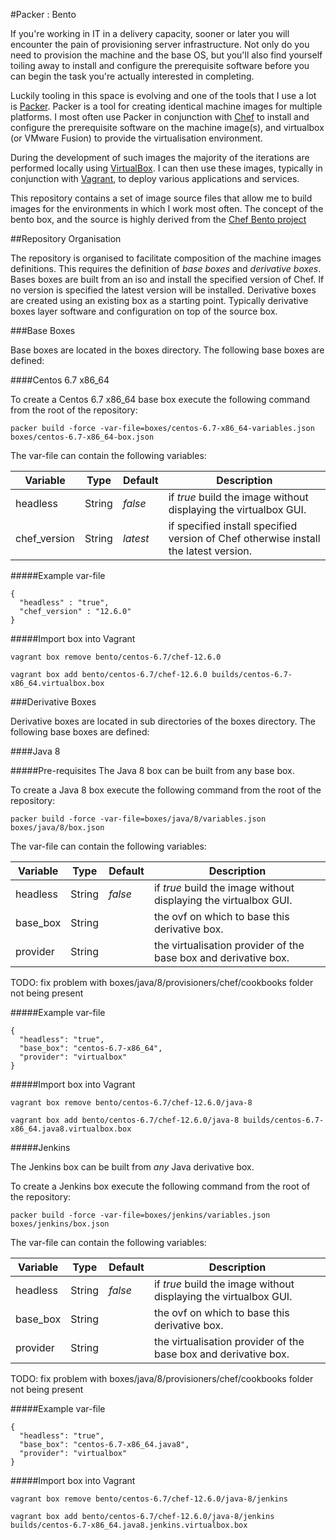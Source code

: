 
#Packer : Bento

If you're working in IT in a delivery capacity, sooner or later you will encounter the pain of provisioning server infrastructure.  Not only do you need to provision the machine and the base OS, but you'll also find yourself toiling away to install and configure the prerequisite software before you can begin the task you're actually interested in completing. 

Luckily tooling in this space is evolving and one of the tools that I use a lot is [Packer](https://www.packer.io).  Packer is a tool for creating identical machine images for multiple platforms.  I most often use Packer in conjunction with [Chef](https://www.chef.io/) to install and configure the prerequisite software on the machine image(s), and virtualbox (or VMware Fusion) to provide the virtualisation environment.

During the development of such images the majority of the iterations are performed locally using [VirtualBox](https://www.virtualbox.org/).  I can then use these images, typically in conjunction with [Vagrant](https://www.vagrantup.com/), to deploy various applications and services.

This repository contains a set of image source files that allow me to build images for the environments in which I work most often.  The concept of the bento box, and the source is highly derived from the [Chef Bento project](https://github.com/chef/bento)

##Repository Organisation

The repository is organised to facilitate composition of the machine images definitions.  This requires the definition of *base boxes* and *derivative boxes*.  Bases boxes are built from an iso and install the specified version of Chef.  If no version is specified the latest version will be installed.  Derivative boxes are created using an existing box as a starting point.  Typically derivative boxes layer software and configuration on top of the source box.

###Base Boxes

Base boxes are located in the boxes directory.  The following base boxes are defined:

####Centos 6.7 x86_64

To create a Centos 6.7 x86_64 base box execute the following command from the root of the repository:

```
packer build -force -var-file=boxes/centos-6.7-x86_64-variables.json boxes/centos-6.7-x86_64-box.json
```

The var-file can contain the following variables:

| Variable | Type 			| Default | Description |
| -------- | ----- 			| ------- | ----------- |
| headless | String 		| *false* | if *true* build the image without displaying the virtualbox GUI. |
| chef_version | String 	| *latest* | if specified install specified version of Chef otherwise install the latest version. |

#####Example var-file

```
{
  "headless" : "true",
  "chef_version" : "12.6.0"
}
```

#####Import box into Vagrant

```
vagrant box remove bento/centos-6.7/chef-12.6.0

vagrant box add bento/centos-6.7/chef-12.6.0 builds/centos-6.7-x86_64.virtualbox.box
```

###Derivative Boxes

Derivative boxes are located in sub directories of the boxes directory.  The following base boxes are defined:

####Java 8

#####Pre-requisites
The Java 8 box can be built from any base box.

To create a Java 8 box execute the following command from the root of the repository:

```
packer build -force -var-file=boxes/java/8/variables.json boxes/java/8/box.json
```

The var-file can contain the following variables:

| Variable | Type 			| Default | Description |
| -------- | ----- 			| ------- | ----------- |
| headless | String 		| *false* | if *true* build the image without displaying the virtualbox GUI. |
| base_box | String 	|  | the ovf on which to base this derivative box. |
| provider | String 	| | the virtualisation provider of the base box and derivative box. |


TODO: fix problem with boxes/java/8/provisioners/chef/cookbooks folder not being present

#####Example var-file

```
{
  "headless": "true",
  "base_box": "centos-6.7-x86_64",
  "provider": "virtualbox"
}
```

#####Import box into Vagrant

```
vagrant box remove bento/centos-6.7/chef-12.6.0/java-8

vagrant box add bento/centos-6.7/chef-12.6.0/java-8 builds/centos-6.7-x86_64.java8.virtualbox.box
```

#####Jenkins

The Jenkins box can be built from *any* Java derivative box.

To create a Jenkins box execute the following command from the root of the repository:

```
packer build -force -var-file=boxes/jenkins/variables.json boxes/jenkins/box.json
```

The var-file can contain the following variables:

| Variable | Type 			| Default | Description |
| -------- | ----- 			| ------- | ----------- |
| headless | String 		| *false* | if *true* build the image without displaying the virtualbox GUI. |
| base_box | String 	|  | the ovf on which to base this derivative box. |
| provider | String 	| | the virtualisation provider of the base box and derivative box. |

TODO: fix problem with boxes/java/8/provisioners/chef/cookbooks folder not being present

#####Example var-file

```
{
  "headless": "true",
  "base_box": "centos-6.7-x86_64.java8",
  "provider": "virtualbox"
}
```

#####Import box into Vagrant

```
vagrant box remove bento/centos-6.7/chef-12.6.0/java-8/jenkins

vagrant box add bento/centos-6.7/chef-12.6.0/java-8/jenkins builds/centos-6.7-x86_64.java8.jenkins.virtualbox.box
```
